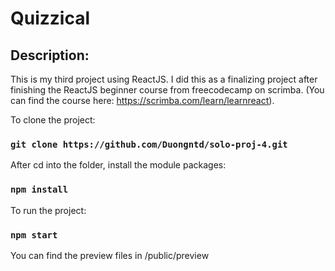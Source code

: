 # Quizzical

## Description:
This is my third project using ReactJS. I did this as a finalizing project after finishing the ReactJS beginner course from freecodecamp on scrimba. (You can find the course here: https://scrimba.com/learn/learnreact).

To clone the project:

### `git clone https://github.com/Duongntd/solo-proj-4.git`

After cd into the folder, install the module packages:

### `npm install`

To run the project:

### `npm start`

You can find the preview files in /public/preview
